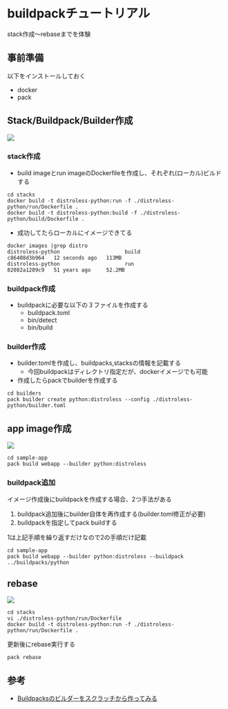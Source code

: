 # buildpackチュートリアル

stack作成〜rebaseまでを体験

## 事前準備

以下をインストールしておく
- docker
- pack

## Stack/Buildpack/Builder作成

![](https://buildpacks.io/docs/concepts/components/create-builder.svg)

### stack作成

- build imageとrun imageのDockerfileを作成し、それぞれ(ローカル)ビルドする

```
cd stacks
docker build -t distroless-python:run -f ./distroless-python/run/Dockerfile .
docker build -t distroless-python:build -f ./distroless-python/build/Dockerfile .
```

- 成功してたらローカルにイメージできてる

```
docker images |grep distro
distroless-python                     build                                                   c86408d3b964   12 seconds ago   113MB
distroless-python                     run                                                     82082a1289c9   51 years ago     52.2MB
```

### buildpack作成

- buildpackに必要な以下の３ファイルを作成する
  - buildpack.toml
  - bin/detect
  - bin/build

### builder作成

- builder.tomlを作成し、buildpacks,stacksの情報を記載する
  - 今回buildpackはディレクトリ指定だが、dockerイメージでも可能
- 作成したらpackでbuilderを作成する

```
cd builders
pack builder create python:distroless --config ./distroless-python/builder.toml
```

## app image作成

![](https://buildpacks.io/docs/concepts/operations/build.svg)

```
cd sample-app
pack build webapp --builder python:distroless
```

### buildpack追加

イメージ作成後にbuildpackを作成する場合、2つ手法がある
1. buildpack追加後にbuilder自体を再作成する(builder.toml修正が必要)
2. buildpackを指定してpack buildする

1は上記手順を繰り返すだけなので2の手順だけ記載

```
cd sample-app
pack build webapp --builder python:distroless --buildpack ../buildpacks/python
```

## rebase

![](https://buildpacks.io/docs/concepts/operations/rebase.svg)

```
cd stacks
vi ./distroless-python/run/Dockerfile
docker build -t distroless-python:run -f ./distroless-python/run/Dockerfile .
```

更新後にrebase実行する

```
pack rebase 
```

## 参考

- [Buildpacksのビルダーをスクラッチから作ってみる](https://future-architect.github.io/articles/20201002/)